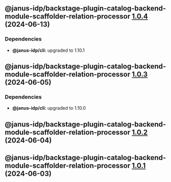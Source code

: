 ## @janus-idp/backstage-plugin-catalog-backend-module-scaffolder-relation-processor [1.0.4](https://github.com/janus-idp/backstage-plugins/compare/@janus-idp/backstage-plugin-catalog-backend-module-scaffolder-relation-processor@1.0.3...@janus-idp/backstage-plugin-catalog-backend-module-scaffolder-relation-processor@1.0.4) (2024-06-13)



### Dependencies

* **@janus-idp/cli:** upgraded to 1.10.1

## @janus-idp/backstage-plugin-catalog-backend-module-scaffolder-relation-processor [1.0.3](https://github.com/janus-idp/backstage-plugins/compare/@janus-idp/backstage-plugin-catalog-backend-module-scaffolder-relation-processor@1.0.2...@janus-idp/backstage-plugin-catalog-backend-module-scaffolder-relation-processor@1.0.3) (2024-06-05)



### Dependencies

* **@janus-idp/cli:** upgraded to 1.10.0

## @janus-idp/backstage-plugin-catalog-backend-module-scaffolder-relation-processor [1.0.2](https://github.com/janus-idp/backstage-plugins/compare/@janus-idp/backstage-plugin-catalog-backend-module-scaffolder-relation-processor@1.0.1...@janus-idp/backstage-plugin-catalog-backend-module-scaffolder-relation-processor@1.0.2) (2024-06-04)

## @janus-idp/backstage-plugin-catalog-backend-module-scaffolder-relation-processor [1.0.1](https://github.com/janus-idp/backstage-plugins/compare/@janus-idp/backstage-plugin-catalog-backend-module-scaffolder-relation-processor@1.0.0...@janus-idp/backstage-plugin-catalog-backend-module-scaffolder-relation-processor@1.0.1) (2024-06-03)
